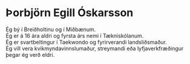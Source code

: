 # Þorbjörn Egill Óskarsson
Ég bý í Breiðholtinu og í Miðbænum.  
Ég er á 16 ára aldri og fyrsta árs nemi í Tækniskólanum.  
Ég er svartbeltingur í Taekwondo og fyrirverandi landsliðsmaður.  
Ég vill vera kvikmyndavinnslumaður, streymandi eða lyfjaverkfræðingur þegar ég verð eldri.  
